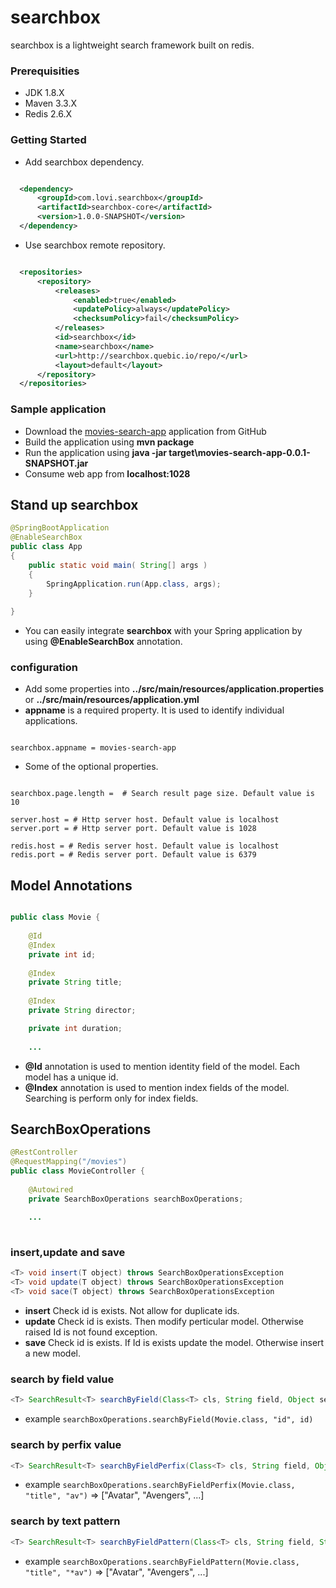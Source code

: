 # searchbox
searchbox is a lightweight search framework built on redis.

### Prerequisities
  * JDK 1.8.X
  * Maven 3.3.X
  * Redis 2.6.X

### Getting Started
  * Add searchbox dependency.
  ```xml
  
    <dependency>
		<groupId>com.lovi.searchbox</groupId>
		<artifactId>searchbox-core</artifactId>
		<version>1.0.0-SNAPSHOT</version>
	</dependency>
  
  ```

  * Use searchbox remote repository.
  ```xml
  
    <repositories>
        <repository>
            <releases>
                <enabled>true</enabled>
                <updatePolicy>always</updatePolicy>
                <checksumPolicy>fail</checksumPolicy>
            </releases>
            <id>searchbox</id>
            <name>searchbox</name>
            <url>http://searchbox.quebic.io/repo/</url>
            <layout>default</layout>
        </repository>
    </repositories>
  ```

### Sample application
 * Download the [movies-search-app](https://github.com/loviworld/searchbox-samples/movies-search-app) application from GitHub
 * Build the application using **mvn package**
 * Run the application using **java -jar target\movies-search-app-0.0.1-SNAPSHOT.jar**
 * Consume web app from **localhost:1028**
 
## Stand up searchbox
```java
@SpringBootApplication
@EnableSearchBox
public class App 
{
    public static void main( String[] args )
    {
    	SpringApplication.run(App.class, args);
    }
    
}
```
 * You can easily integrate **searchbox** with your Spring application by using **@EnableSearchBox** annotation.

### configuration
 * Add some properties into **../src/main/resources/application.properties** or **../src/main/resources/application.yml**
 * **appname** is a required property. It is used to identify individual applications.
 ```properties 
 
 searchbox.appname = movies-search-app
 
 ```
 
 * Some of the optional properties.
 ```properties 
 
 searchbox.page.length =  # Search result page size. Default value is 10
 
 server.host = # Http server host. Default value is localhost
 server.port = # Http server port. Default value is 1028
 
 redis.host = # Redis server host. Default value is localhost
 redis.port = # Redis server port. Default value is 6379
 
 ```
 
## Model Annotations
```java

public class Movie {
	
	@Id
	@Index
	private int id;
	
	@Index
	private String title;
	
	@Index
	private String director;

	private int duration;
	
	...

```
 * **@Id** annotation is used to mention identity field of the model. Each model has a unique id.
 * **@Index** annotation is used to mention index fields of the model. Searching is perform only for index fields.
 
## SearchBoxOperations
```java
@RestController
@RequestMapping("/movies")
public class MovieController {
	
	@Autowired
	private SearchBoxOperations searchBoxOperations;
	
	...
	
```
### insert,update and save
```java 
<T> void insert(T object) throws SearchBoxOperationsException
<T> void update(T object) throws SearchBoxOperationsException
<T> void sace(T object) throws SearchBoxOperationsException
``` 
* **insert** Check id is exists. Not allow for duplicate ids.
* **update** Check id is exists. Then modify perticular model. Otherwise raised Id is not found exception. 
* **save** Check id is exists. If Id is exists update the model. Otherwise insert a new model.

### search by field value
```java 
<T> SearchResult<T> searchByField(Class<T> cls, String field, Object searchValue, Page page) throws SearchBoxOperationsException;
``` 
* example ```searchBoxOperations.searchByField(Movie.class, "id", id)```

### search by perfix value
```java 
<T> SearchResult<T> searchByFieldPerfix(Class<T> cls, String field, Object searchPrefix, Page page, boolean allWords) throws SearchBoxOperationsException;
``` 
* example ```searchBoxOperations.searchByFieldPerfix(Movie.class, "title", "av")``` => ["Avatar", "Avengers", ...]

### search by text pattern
```java 
<T> SearchResult<T> searchByFieldPattern(Class<T> cls, String field, String pattern, Page page) throws SearchBoxOperationsException;
``` 
* example ```searchBoxOperations.searchByFieldPattern(Movie.class, "title", "*av")``` => ["Avatar", "Avengers", ...]
